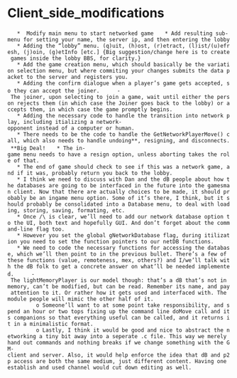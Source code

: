 Client\_side\_modifications
===========================

`   *  Modify main menu to start networked game`
`   * Add resulting sub-menu for setting your name, the server ip, and then entering the lobby`
`   * Adding the “lobby” menu. (q)uit, (h)ost, (r)etract, (l)ist/(u)efresh, (j)oin, (g)etInfo [etc.] {Big suggestion/change here is to create games inside the lobby BBS, for clarity.}`
`   * Add the game creation menu, which should basically be the variation selection menu, but where commiting your changes submits the data packet to the server and registers you.`
`   * Adding the confirm dialogue when a player’s game gets accepted, so they can accept the joiner.`
`     - The joiner, upon selecting to join a game, wait until either the person rejects them (in which case the Joiner goes back to the lobby) or accepts them, in which case the game promptly begins.`
`   * Adding the necessary code to handle the transition into network play, including itializing a network-opponent instead of a computer or human.`
`   * There needs to be the code to handle the GetNetworkPlayerMove() call, which also needs to handle undoing**, resigning, and disconnects. **Big Deal!`
`   * The in-game menu needs to have a resign option, unless aborting takes the role of that.`
`   * The end of game should check to see if this was a network game, and if it was, probably return you back to the lobby.`
`   * I think we need to discuss with Dan and the dB people about how the databases are going to be interfaced in the future into the gamesman client. Now that there are actually choices to be made, it should probably be an ingame menu option. Some of it’s there, I think, but it should probably be consolidated into a Database menu, to deal with loading, storing, saving, formating, etc.`
`   * Once /\ is clear, we’ll need to add our network database option to the UI, both text and hopefully GUI. And don’t forget about the command-line flag too.`
`   * However you set the global gNetworkDatabase flag, during itilization you need to set the function pointers to our netDB functions.`
`   * We need to code the necessary functions for accessing the database, which we’ll then point to in the previous bullet. There’s a few of these functions (value, remoteness, mex, others?) and I/we’ll talk with the dB folk to get a concrete answer on what’ll be needed implemented.`
`     - The lightMemoryPlayer is our model though: that’s a dB that’s not in memory, can’t be modified, but can be read. Remember its name, and pay attention to it. Or rather how it gets used and interfaced with. The module people will mimic the other half of it.`
`         o Someone’ll want to at some point take responsibility, and spend an hour or two tops fixing up the command line doMove call and its companions so that everything useful can be called, and it returns it in a minimalistic format.`
`         o Lastly, I think it would be good and nice to abstract the networking a tiny bit away into a seperate .c file. This way we merely hand out commands and nothing breaks if we change something with the GM-client and server. Also, it would help enforce the idea that dB and p2p access are both the same medium, just different content. Having one establish and used channel would cut down editing as well.`
